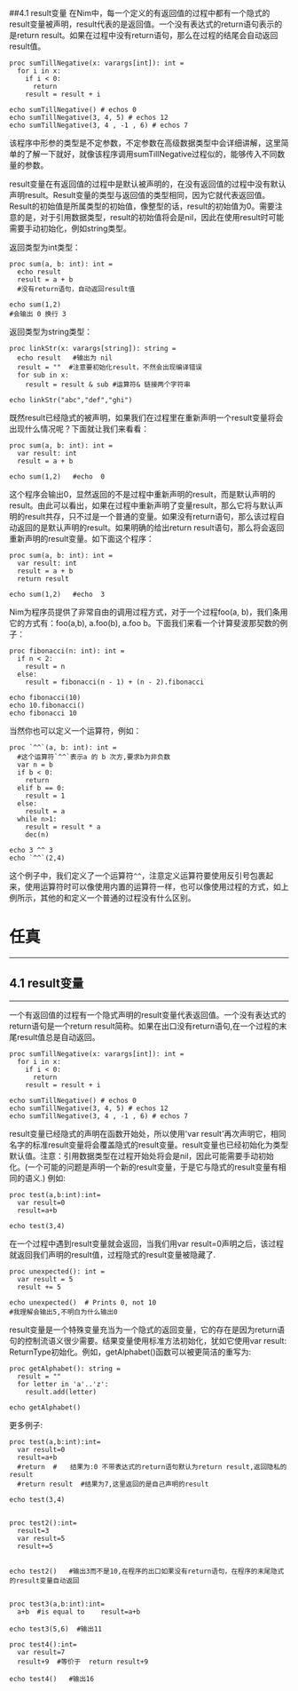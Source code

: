##4.1 result变量
在Nim中，每一个定义的有返回值的过程中都有一个隐式的result变量被声明，result代表的是返回值。一个没有表达式的return语句表示的是return result。如果在过程中没有return语句，那么在过程的结尾会自动返回result值。

    proc sumTillNegative(x: varargs[int]): int =
      for i in x:
        if i < 0:
          return
        result = result + i
    
    echo sumTillNegative() # echos 0
    echo sumTillNegative(3, 4, 5) # echos 12
    echo sumTillNegative(3, 4 , -1 , 6) # echos 7

该程序中形参的类型是不定参数，不定参数在高级数据类型中会详细讲解，这里简单的了解一下就好，就像该程序调用sumTillNegative过程似的，能够传入不同数量的参数。

result变量在有返回值的过程中是默认被声明的，在没有返回值的过程中没有默认声明result。Result变量的类型与返回值的类型相同，因为它就代表返回值。Result的初始值是所属类型的初始值，像整型的话，result的初始值为0。需要注意的是，对于引用数据类型，result的初始值将会是nil，因此在使用result时可能需要手动初始化，例如string类型。

返回类型为int类型：

    proc sum(a, b: int): int = 
      echo result
      result = a + b
      #没有return语句，自动返回result值
    
    echo sum(1,2)
    #会输出 0 换行 3

返回类型为string类型：

    proc linkStr(x: varargs[string]): string = 
      echo result   #输出为 nil
      result = ""  #注意要初始化result，不然会出现编译错误
      for sub in x:
        result = result & sub #运算符& 链接两个字符串
    
    echo linkStr("abc","def","ghi")


既然result已经隐式的被声明，如果我们在过程里在重新声明一个result变量将会出现什么情况呢？下面就让我们来看看：

    proc sum(a, b: int): int =
      var result: int
      result = a + b
    
    echo sum(1,2)   #echo  0

这个程序会输出0，显然返回的不是过程中重新声明的result，而是默认声明的result。由此可以看出，如果在过程中重新声明了变量result，那么它将与默认声明的result共存，只不过是一个普通的变量。如果没有return语句，那么该过程自动返回的是默认声明的result。如果明确的给出return result语句，那么将会返回重新声明的result变量。如下面这个程序：

    proc sum(a, b: int): int =
      var result: int
      result = a + b
      return result 
    
    echo sum(1,2)   #echo  3



Nim为程序员提供了非常自由的调用过程方式，对于一个过程foo(a, b)，我们条用它的方式有：foo(a,b),  a.foo(b),  a.foo b。下面我们来看一个计算斐波那契数的例子：

    proc fibonacci(n: int): int =  
      if n < 2:
        result = n  
      else:
        result = fibonacci(n - 1) + (n - 2).fibonacci
    
    echo fibonacci(10)
    echo 10.fibonacci()
    echo fibonacci 10



当然你也可以定义一个运算符，例如：

    proc `^^`(a, b: int): int = 
      #这个运算符`^^`表示a 的 b 次方,要求b为非负数 
      var n = b
      if b < 0:
        return
      elif b == 0:
        result = 1
      else:
        result = a
      while n>1:
        result = result * a
        dec(n)
    
    echo 3 ^^ 3
    echo `^^`(2,4)
  
这个例子中，我们定义了一个运算符`^^`，注意定义运算符要使用反引号包裹起来，使用运算符时可以像使用内置的运算符一样，也可以像使用过程的方式，如上例所示，其他的和定义一个普通的过程没有什么区别。


# 任真
***
## 4.1 result变量
***
一个有返回值的过程有一个隐式声明的result变量代表返回值。一个没有表达式的return语句是一个return result简称。如果在出口没有return语句,在一个过程的末尾result值总是自动返回。
```
proc sumTillNegative(x: varargs[int]): int =
  for i in x:
    if i < 0:
      return
    result = result + i

echo sumTillNegative() # echos 0
echo sumTillNegative(3, 4, 5) # echos 12
echo sumTillNegative(3, 4 , -1 , 6) # echos 7
```
result变量已经隐式的声明在函数开始处，所以使用'var result'再次声明它，相同名字的标准result变量将会覆盖隐式的result变量。result变量也已经初始化为类型默认值。注意：引用数据类型在过程开始处将会是nil，因此可能需要手动初始化。(一个可能的问题是声明一个新的result变量，于是它与隐式的result变量有相同的语义.)
例如:
```
proc test(a,b:int):int=
  var result=0
  result=a+b
  
echo test(3,4)
```
在一个过程中遇到result变量就会返回，当我们用var result=0声明之后，该过程就返回我们声明的result值，过程隐式的result变量被隐藏了.
```
proc unexpected(): int =
  var result = 5
  result += 5

echo unexpected()  # Prints 0, not 10
#我理解会输出5,不明白为什么输出0
```
result变量是一个特殊变量充当为一个隐式的返回变量，它的存在是因为return语句的控制流语义很少需要。结果变量使用标准方法初始化，犹如它使用var result: ReturnType初始化。例如，getAlphabet()函数可以被更简洁的重写为:
```
proc getAlphabet(): string =
  result = ""
  for letter in 'a'..'z':
    result.add(letter)

echo getAlphabet()
```
更多例子:
```
proc test(a,b:int):int=
  var result=0
  result=a+b
  #return  #　　结果为:0 不带表达式的return语句默认为return result,返回隐私的result
  #return result  #结果为7,这里返回的是自己声明的result

echo test(3,4)


proc test2():int=
  result=3
  var result=5
  result+=5
  

echo test2()   #输出3而不是10,在程序的出口如果没有return语句，在程序的末尾隐式的result变量自动返回


proc test3(a,b:int):int=
  a+b  #is equal to    result=a+b

echo test3(5,6)  #输出11

proc test4():int=
  var result=7
  result+9  #等价于  return result+9

echo test4()   #输出16
```
